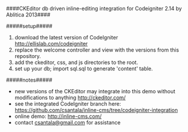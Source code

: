 ####CKEditor db driven inline-editing integration for Codeigniter 2.14 by Ablitica 2013#### 
  
#####setup#####
1. download the latest version of CodeIgniter http://ellislab.com/codeigniter  
2. replace the welcome controller and view with the versions from this repository.  
3. add the ckeditor, css, and js directories to the root.  
4. set up your db; import sql.sql to generate 'content' table.  

#####notes#####
+ new versions of the CKEditor may integrate into this demo without modifications to anything http://ckeditor.com/
+ see the integrated CodeIgniter branch here: https://github.com/csantala/inline-cms/tree/codeigniter-integration
+ online demo: http://inline-cms.com/
+ contact csantala@gmail.com for assistance
